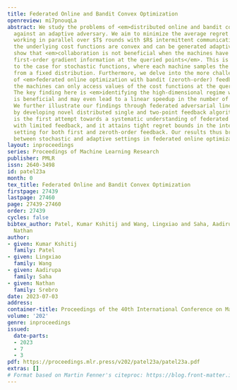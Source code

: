 ```yaml
---
title: Federated Online and Bandit Convex Optimization
openreview: mi7pnouqLa
abstract: We study the problems of <em>distributed online and bandit convex optimization</em>
  against an adaptive adversary. We aim to minimize the average regret on $M$ machines
  working in parallel over $T$ rounds with $R$ intermittent communications. Assuming
  the underlying cost functions are convex and can be generated adaptively, our results
  show that <em>collaboration is not beneficial when the machines have access to the
  first-order gradient information at the queried points</em>. This is in contrast
  to the case for stochastic functions, where each machine samples the cost functions
  from a fixed distribution. Furthermore, we delve into the more challenging setting
  of <em>federated online optimization with bandit (zeroth-order) feedback</em>, where
  the machines can only access values of the cost functions at the queried points.
  The key finding here is <em>identifying the high-dimensional regime where collaboration
  is beneficial and may even lead to a linear speedup in the number of machines</em>.
  We further illustrate our findings through federated adversarial linear bandits
  by developing novel distributed single and two-point feedback algorithms. Our work
  is the first attempt towards a systematic understanding of federated online optimization
  with limited feedback, and it attains tight regret bounds in the intermittent communication
  setting for both first and zeroth-order feedback. Our results thus bridge the gap
  between stochastic and adaptive settings in federated online optimization.
layout: inproceedings
series: Proceedings of Machine Learning Research
publisher: PMLR
issn: 2640-3498
id: patel23a
month: 0
tex_title: Federated Online and Bandit Convex Optimization
firstpage: 27439
lastpage: 27460
page: 27439-27460
order: 27439
cycles: false
bibtex_author: Patel, Kumar Kshitij and Wang, Lingxiao and Saha, Aadirupa and Srebro,
  Nathan
author:
- given: Kumar Kshitij
  family: Patel
- given: Lingxiao
  family: Wang
- given: Aadirupa
  family: Saha
- given: Nathan
  family: Srebro
date: 2023-07-03
address: 
container-title: Proceedings of the 40th International Conference on Machine Learning
volume: '202'
genre: inproceedings
issued:
  date-parts:
  - 2023
  - 7
  - 3
pdf: https://proceedings.mlr.press/v202/patel23a/patel23a.pdf
extras: []
# Format based on Martin Fenner's citeproc: https://blog.front-matter.io/posts/citeproc-yaml-for-bibliographies/
---
```

